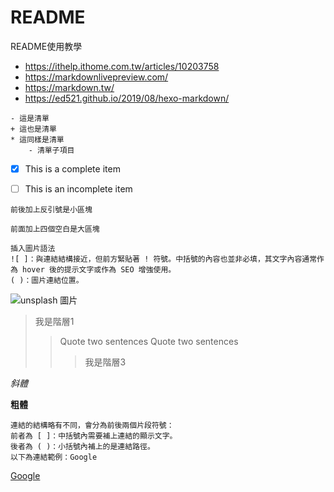 # README
README使用教學


* https://ithelp.ithome.com.tw/articles/10203758
* https://markdownlivepreview.com/
* https://markdown.tw/
* https://ed521.github.io/2019/08/hexo-markdown/

```
- 這是清單
+ 這也是清單
* 這同樣是清單
	- 清單子項目
```

- [x] This is a complete item
- [ ] This is an incomplete item


`前後加上反引號是小區塊`

    前面加上四個空白是大區塊

```
插入圖片語法
![ ]：與連結結構接近，但前方緊貼著 ! 符號。中括號的內容也並非必填，其文字內容通常作為 hover 後的提示文字或作為 SEO 增強使用。
( )：圖片連結位置。
```
![unsplash 圖片](https://images.unsplash.com/photo-1573900941478-7cc800f708f3?ixlib=rb-1.2.1&ixid=eyJhcHBfaWQiOjEyMDd9&auto=format&fit=crop&w=2100&q=80)


> 我是階層1
>>Quote two sentences
>>Quote two sentences
>>>我是階層3

*斜體*

**粗體**

```
連結的結構略有不同，會分為前後兩個片段符號：
前者為 [ ]：中括號內需要補上連結的顯示文字。
後者為 ( )：小括號內補上的是連結路徑。
以下為連結範例：Google
```
[Google](https://www.google.com.tw/)
